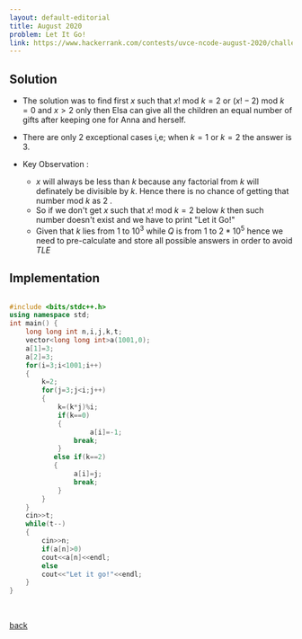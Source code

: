 ```yaml
---
layout: default-editorial
title: August 2020
problem: Let It Go!
link: https://www.hackerrank.com/contests/uvce-ncode-august-2020/challenges/let-it-go-let-it-go-
---
```


## Solution 

* The solution was to find first $x$ such that $x!$ mod $k = 2$ or $(x!-2)$ mod $k = 0$ and $x > 2$ only then Elsa can give all the children an equal number of gifts after keeping one for Anna and herself.

* There are only $2$ exceptional cases i,e; when $k = 1$ or $k = 2$ the answer is $3$.


* Key Observation :
    *  $x$ will always be less than $k$ because any factorial from $k$ will definately be divisible by $k$. Hence there is no chance of getting that number mod $k$ as $2$ .
    * So if we don't get  $x$ such that $x!$ mod $k = 2$ below $k$ then such number doesn't exist and we have to print "Let it Go!"
    * Given that $k$ lies from $1$ to $10^3$ while $Q$ is from $1$ to $2* 10^5$ hence we need to pre-calculate and store all possible answers in order to avoid $TLE$



## Implementation

```cpp

#include <bits/stdc++.h>
using namespace std;
int main() {
    long long int n,i,j,k,t;
    vector<long long int>a(1001,0);
    a[1]=3;
    a[2]=3;
    for(i=3;i<1001;i++)
    {
        k=2;
        for(j=3;j<i;j++)
        {
            k=(k*j)%i;
            if(k==0)
            {
                    a[i]=-1;
                break;
            }
           else if(k==2)
           {
                a[i]=j;
                break;               
            }    
        }
    }
    cin>>t;
    while(t--)
    {
        cin>>n;
        if(a[n]>0)
        cout<<a[n]<<endl;
        else
        cout<<"Let it go!"<<endl;
    }
}

```

<br>

[back](./index.html)

